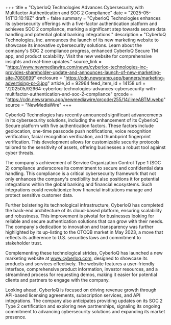 +++
title = "CyberloQ Technologies Advances Cybersecurity with Multifactor Authentication and SOC 2 Compliance"
date = "2025-05-14T13:10:19Z"
draft = false
summary = "CyberloQ Technologies enhances its cybersecurity offerings with a five-factor authentication platform and achieves SOC 2 compliance, marking a significant step towards secure data handling and potential global banking integrations."
description = "CyberloQ Technologies, Inc. announces the launch of its new marketing website to showcase its innovative cybersecurity solutions. Learn about the company's SOC 2 compliance progress, enhanced CyberloQ Secure TM app, and product scalability. Visit the new website for comprehensive insights and real-time updates."
source_link = "https://www.newmediawire.com/news/cyberloq-technologies-inc-provides-shareholder-update-and-announces-launch-of-new-marketing-site-7080699"
enclosure = "https://cdn.newsramp.app/banners/marketing-advertising-pr-3.jpg"
article_id = 92964
feed_item_id = 14158
url = "/202505/92964-cyberloq-technologies-advances-cybersecurity-with-multifactor-authentication-and-soc-2-compliance"
qrcode = "https://cdn.newsramp.app/newmediawire/qrcode/255/14/limeABTM.webp"
source = "NewMediaWire"
+++

<p>CyberloQ Technologies has recently announced significant advancements in its cybersecurity solutions, including the enhancement of its CyberloQ Secure platform with five authentication factors. These factors include geolocation, one-time passcode push notifications, voice recognition verification, facial recognition verification, and thumbprint fingerprint verification. This development allows for customizable security protocols tailored to the sensitivity of assets, offering businesses a robust tool against cyber threats.</p><p>The company's achievement of Service Organization Control Type 1 (SOC 2) compliance underscores its commitment to secure and confidential data handling. This compliance is a critical cybersecurity framework that not only enhances the company's credibility but also positions it for potential integrations within the global banking and financial ecosystems. Such integrations could revolutionize how financial institutions manage and protect sensitive customer data.</p><p>Further bolstering its technological infrastructure, CyberloQ has completed the back-end architecture of its cloud-based platform, ensuring scalability and robustness. This improvement is pivotal for businesses looking for reliable and secure authentication solutions that can grow with their needs. The company's dedication to innovation and transparency was further highlighted by its up-listing to the OTCQB market in May 2023, a move that reflects its adherence to U.S. securities laws and commitment to stakeholder trust.</p><p>Complementing these technological strides, CyberloQ has launched a new marketing website at <a href='https://www.cyberloq.com/' rel='nofollow' target='_blank'>www.cyberloq.com</a>, designed to showcase its products and services effectively. The website features a user-friendly interface, comprehensive product information, investor resources, and a streamlined process for requesting demos, making it easier for potential clients and partners to engage with the company.</p><p>Looking ahead, CyberloQ is focused on driving revenue growth through API-based licensing agreements, subscription services, and API integrations. The company also anticipates providing updates on its SOC 2 Type 2 certification and exploring new partnerships, signaling its ongoing commitment to advancing cybersecurity solutions and expanding its market presence.</p>